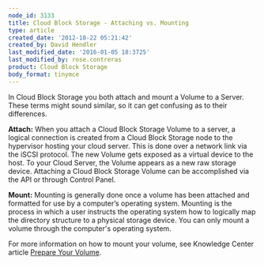```yaml
---
node_id: 3133
title: Cloud Block Storage - Attaching vs. Mounting
type: article
created_date: '2012-10-22 05:21:42'
created_by: David Hendler
last_modified_date: '2016-01-05 18:3725'
last_modified_by: rose.contreras
product: Cloud Block Storage
body_format: tinymce
---
```


In Cloud Block Storage you both attach and mount a Volume to a Server.
These terms might sound similar, so it can get confusing as to their
differences.

**Attach:** When you attach a Cloud Block Storage Volume to a server, a
logical connection is created from a Cloud Block Storage node to the
hypervisor hosting your cloud server. This is done over a network link
via the iSCSI protocol. The new Volume gets exposed as a virtual device
to the host. To your Cloud Server, the Volume appears as a new raw
storage device. Attaching a Cloud Block Storage Volume can be
accomplished via the API or through Control Panel.

 **Mount:** Mounting is generally done once a volume has been attached
and formatted for use by a computer&rsquo;s operating system. Mounting is the
process in which a user instructs the operating system how to logically
map the directory structure to a physical storage device. You can only
mount a volume through the computer's operating system.

 For more information on how to mount your volume, see Knowledge Center
article [Prepare Your
Volume](http://www.rackspace.com/knowledge_center/article/prepare-your-volume).

 

